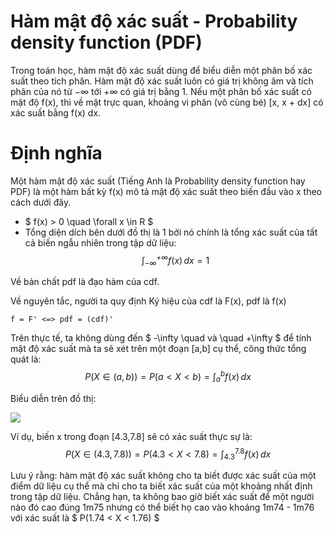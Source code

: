 # Hàm mật độ xác suất - Probability density function (PDF)
Trong toán học, hàm mật độ xác suất dùng để biểu diễn một phân bố xác suất theo tích phân. Hàm mật độ xác suất luôn có giá trị không âm và tích phân của nó từ −∞ tới +∞ có giá trị bằng 1. Nếu một phân bố xác suất có mật độ f(x), thì về mặt trực quan, khoảng vi phân (vô cùng bé) [x, x + dx] có xác suất bằng f(x) dx.

# Định nghĩa
Một hàm mật độ xác suất (Tiếng Anh là Probability density function hay PDF) là một hàm bất kỳ f(x) mô tả mật độ xác suất theo biến đầu vào x theo cách dưới đây.

- $ f(x) > 0 \quad \forall x \in R $
- Tổng diện dích bên dưới đồ thị là 1 bởi nó chính là tổng xác suất của tất cả biến ngẫu nhiên trong tập dữ liệu:
$$ ∫_{-\infty}^{+\infty} f(x)\,dx = 1 $$

Về bản chất pdf là đạo hàm của cdf. 

Về nguyên tắc, người ta quy định Ký hiệu của cdf là F(x), pdf là f(x)

    f = F' <=> pdf = (cdf)'

Trên thực tế, ta không dùng đến $ -\infty \quad và \quad +\infty $ để tính mật độ xác suất mà ta sẽ xét trên một đoạn [a,b] cụ thể, công thức tổng quát là: 
    $$ P(X \in (a,b)) = P(a < X < b ) = ∫_{a}^{b} f(x)\,dx $$

Biểu diễn trên đồ thị:

![](/pictures/PDF.png)

Ví dụ, biến x trong đoạn [4.3,7.8] sẽ có xác suất thực sự là:
$$ P(X \in (4.3,7.8)) = P(4.3 < X < 7.8 ) = ∫_{4.3}^{7.8} f(x)\,dx  $$


Lưu ý rằng: hàm mật độ xác suất không cho ta biết được xác suất của một điểm dữ liệu cụ thể mà chỉ cho ta biết xác suất của một khoảng nhất định trong tập dữ liệu. Chẳng hạn, ta không bao giờ biết xác suất để một người nào đó cao đúng 1m75 nhưng có thể biết họ cao vào khoảng 1m74 - 1m76 với xác suất là $ P(1.74 < X < 1.76) $